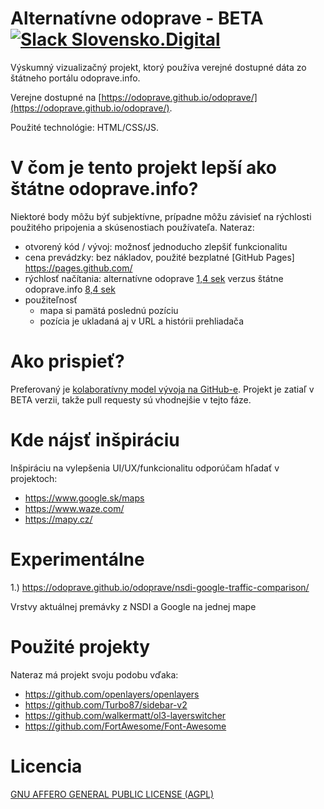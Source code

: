 # Alternatívne odoprave - BETA [![Slack Slovensko.Digital](https://img.shields.io/badge/Slack-Slovensko.Digital%20-brightgreen.svg)](http://slack.slovensko.digital/)

Výskumný vizualizačný projekt, ktorý používa verejné dostupné dáta zo štátneho
portálu odoprave.info.

Verejne dostupné na [https://odoprave.github.io/odoprave/](https://odoprave.github.io/odoprave/).

Použité technológie: HTML/CSS/JS.


# V čom je tento projekt lepší ako štátne odoprave.info?

Niektoré body môžu býť subjektívne, prípadne môžu závisieť na rýchlosti
použitého pripojenia a skúsenostiach používateľa. Nateraz:

- otvorený kód / vývoj: možnosť jednoducho zlepšiť funkcionalitu
- cena prevádzky: bez nákladov, použité bezplatné [GitHub Pages] https://pages.github.com/
- rýchlosť načítania: alternatívne odoprave [1,4 sek](https://www.webpagetest.org/result/170128_7W_3DD/) verzus štátne odoprave.info [8,4 sek](https://www.webpagetest.org/result/170128_48_35Z/)
- použiteľnosť
  - mapa si pamätá poslednú pozíciu
  - pozícia je ukladaná aj v URL a histórii prehliadača


# Ako prispieť?

Preferovaný je [kolaboratívny model vývoja na GitHub-e](https://help.github.com/categories/collaborating-with-issues-and-pull-requests/).
Projekt je zatiaľ v BETA verzii, takže pull requesty sú vhodnejšie v tejto fáze.


# Kde nájsť inšpiráciu

Inšpiráciu na vylepšenia UI/UX/funkcionalitu odporúčam hľadať v projektoch:

- https://www.google.sk/maps
- https://www.waze.com/
- https://mapy.cz/


# Experimentálne

1.) https://odoprave.github.io/odoprave/nsdi-google-traffic-comparison/

Vrstvy aktuálnej premávky z NSDI a Google na jednej mape


# Použité projekty

Nateraz má projekt svoju podobu vďaka:

- https://github.com/openlayers/openlayers
- https://github.com/Turbo87/sidebar-v2
- https://github.com/walkermatt/ol3-layerswitcher
- https://github.com/FortAwesome/Font-Awesome


# Licencia

[GNU AFFERO GENERAL PUBLIC LICENSE (AGPL)](https://github.com/odoprave/odoprave/blob/gh-pages/LICENSE)
